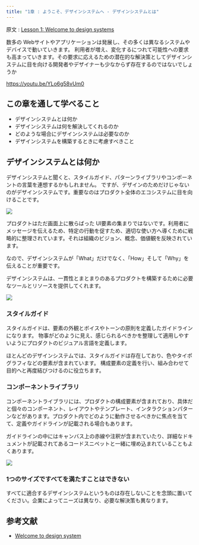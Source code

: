 ```yaml
---
title: "1章 : ようこそ、デザインシステムへ - デザインシステムとは"
---
```

原文 : [Lesson 1: Welcome to design systems](https://help.figma.com/hc/en-us/articles/14552802134807-Lesson-1-Welcome-to-design-systems)

数多の Webサイトやアプリケーションは発展し、その多くは異なるシステムやデバイスで動いていきます。
利用者が増え、変化するにつれて可能性への要求も高まっていきます。その要求に応えるための潜在的な解決策としてデザインシステムに目を向ける開発者やデザイナーも少なからず存在するのではないでしょうか

https://youtu.be/YLo6g58vUm0

## この章を通して学べること
- デザインシステムとは何か
- デザインシステムは何を解決してくれるのか
- どのような場合にデザインシステムは必要なのか
- デザインシステムを構築するときに考慮すべきこと

## デザインシステムとは何か
デザインシステムと聞くと、スタイルガイド、パターンライブラリやコンポーネントの言葉を連想するかもしれません。
ですが、デザインのためだけじゃないのがデザインシステムです。重要なのはプロダクト全体のエコシステムに目を向けることです。

![](https://storage.googleapis.com/zenn-user-upload/d8fee5ffd2e2-20230528.png)

プロダクトはただ画面上に散らばった UI要素の集まりではないです。利用者にメッセージを伝えるため、特定の行動を促すため、適切な使い方へ導くために戦略的に整理されています。それは組織のビジョン、概念、価値観を反映されています。

なので、デザインシステムが「What」だけでなく、「How」そして「Why」を伝えることが重要です。

デザインシステムは、一貫性とまとまりのあるプロダクトを構築するために必要なツールとリソースを提供してくれます。

![](https://storage.googleapis.com/zenn-user-upload/ba7640cac697-20230617.png)

### スタイルガイド
スタイルガイドは、要素の外観とボイスやトーンの原則を定義したガイドラインになります。
物事がどのように見え、感じられるべきかを整理して適用しやすいようにプロダクトのビジュアル言語を定義します。

ほとんどのデザインシステムでは、スタイルガイドは存在しており、色やタイポグラフィなどの要素が含まれています。
構成要素の定義を行い、組み合わせて目的へと再度結びつけるのに役立ちます。

### コンポーネントライブラリ
コンポーネントライブラリには、プロダクトの構成要素が含まれており、具体だと個々のコンポーネント、レイアウトやテンプレート、インタラクションパターンなどがあります。プロダクト内でどのように動作させるべきかに焦点を当てて、定義やガイドラインが記載される場合もあります。

ガイドラインの中にはキャンバス上の赤線や注釈が含まれていたり、詳細なドキュメントが記載されてあるコードスニペットと一緒に埋め込まれていることもよくあります。

![](https://storage.googleapis.com/zenn-user-upload/1820cc6774c3-20230528.png)


### 1つのサイズですべてを満たすことはできない
すべてに適合するデザインシステムというものは存在しないことを念頭に置いてください。企業によってニーズは異なり、必要な解決策も異なります。

## 参考文献
- [Welcome to design system](https://help.figma.com/hc/en-us/articles/14552802134807-Lesson-1-Welcome-to-design-systems)